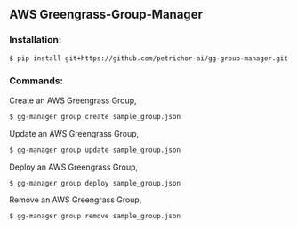 ## AWS Greengrass-Group-Manager


### Installation:

```bash
$ pip install git+https://github.com/petrichor-ai/gg-group-manager.git
```

### Commands:

Create an AWS Greengrass Group,
```bash
$ gg-manager group create sample_group.json
```

Update an AWS Greengrass Group,
```bash
$ gg-manager group update sample_group.json
```

Deploy an AWS Greengrass Group,
```bash
$ gg-manager group deploy sample_group.json
```

Remove an AWS Greengrass Group,
```bash
$ gg-manager group remove sample_group.json
```
